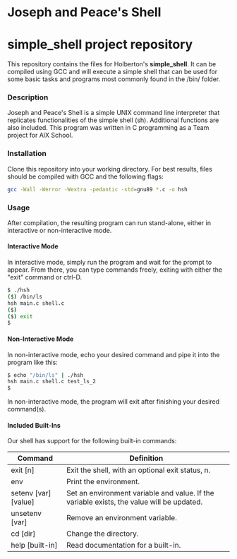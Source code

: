 # Joseph and Peace's Shell

# simple_shell project repository

This repository contains the files for Holberton's **simple_shell**. It can be compiled using GCC and will execute a simple shell that can be used for some basic tasks and programs most commonly found in the /bin/ folder.

### Description

Joseph and Peace's Shell is a simple UNIX command line interpreter that replicates functionalities of the simple shell (sh). Additional functions are also included. This program was written in C programming as a Team project for AlX School.

### Installation

Clone this repository into your working directory. For best results, files should be compiled with GCC and the following flags:

```sh
gcc -Wall -Werror -Wextra -pedantic -std=gnu89 *.c -o hsh
```

### Usage

After compilation, the resulting program can run stand-alone, either in interactive or non-interactive mode.

#### Interactive Mode

In interactive mode, simply run the program and wait for the prompt to appear. From there, you can type commands freely, exiting with either the "exit" command or ctrl-D.

```sh
$ ./hsh
($) /bin/ls
hsh main.c shell.c
($)
($) exit
$
```

#### Non-Interactive Mode

In non-interactive mode, echo your desired command and pipe it into the program like this:

```sh
$ echo "/bin/ls" | ./hsh
hsh main.c shell.c test_ls_2
$
```

In non-interactive mode, the program will exit after finishing your desired command(s).

#### Included Built-Ins


Our shell has support for the following built-in commands:



| Command             | Definition                                                                                |
| ------------------- | ----------------------------------------------------------------------------------------- |
| exit [n]            | Exit the shell, with an optional exit status, n.                                          |
| env                 | Print the environment.                                                                    |
| setenv [var][value] | Set an environment variable and value. If the variable exists, the value will be updated. |
| unsetenv [var]      | Remove an environment variable.                                                           |
| cd [dir]            | Change the directory.                                                                     |
| help [built-in]     | Read documentation for a built-in.                                                        |
